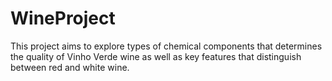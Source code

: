 # WineProject
This project aims to explore types of chemical components that determines the quality of Vinho Verde wine as well as key features that distinguish between red and white wine.  
